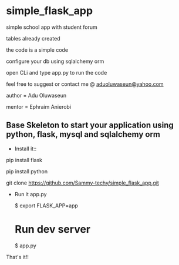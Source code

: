 # simple_flask_app

simple school app with student forum

tables already created

the code is a simple code 

configure your db using sqlalchemy orm

open CLi and type app.py to run the code

feel free to suggest or contact me @ aduoluwaseun@yahoo.com

author = Adu Oluwaseun

mentor = Ephraim Anierobi

Base Skeleton to start your application using python, flask, mysql and sqlalchemy orm
--------------------------------------------------------------

- Install it::

pip install flask

pip install python

git clone https://github.com/Sammy-techy/simple_flask_app.git

- Run it app.py

    $ export FLASK_APP=app
    
    # Run dev server
    
    $ app.py


That's it!!
